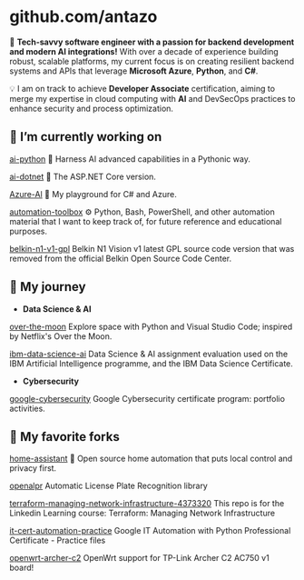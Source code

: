 <!--# Hi there 👋-->
# github.com/antazo

🚀 **Tech-savvy software engineer with a passion for backend development and modern AI integrations!** With over a decade of experience building robust, scalable platforms, my current focus is on creating resilient backend systems and APIs that leverage **Microsoft Azure**, **Python**, and **C#**.

💡 I am on track to achieve **Developer Associate** certification, aiming to merge my expertise in cloud computing with **AI** and DevSecOps practices to enhance security and process optimization.

## 🔭 I’m currently working on

[ai-python](https://github.com/antazo/ai-python?tab=readme-ov-file#ai-with-python-azure-ai)
🐍 Harness AI advanced capabilities in a Pythonic way.

[ai-dotnet](https://github.com/antazo/ai-dotnet?tab=readme-ov-file#ai-with-dotnet-azure-ai)
🤖 The ASP.NET Core version.

[Azure-Al](https://github.com/antazo/Azure-Al)
🤖 My playground for C# and Azure.

[automation-toolbox](https://github.com/antazo/automation-toolbox?tab=readme-ov-file#automation-toolbox)
⚙️ Python, Bash, PowerShell, and other automation material that I want to keep track of, for future reference and educational purposes.

[belkin-n1-v1-gpl](https://github.com/antazo/belkin-n1-v1-gpl)
Belkin N1 Vision v1 latest GPL source code version that was removed from the official Belkin Open Source Code Center.

## 🌱 My journey

- **Data Science & AI**

[over-the-moon](https://github.com/antazo/over-the-moon?tab=readme-ov-file#over-the-moon)
Explore space with Python and Visual Studio Code; inspired by Netflix's Over the Moon.

[ibm-data-science-ai](https://github.com/antazo/ibm-data-science-ai)
Data Science & AI assignment evaluation used on the IBM Artificial Intelligence programme, and the IBM Data Science Certificate.

- **Cybersecurity**

[google-cybersecurity](https://github.com/antazo/google-cybersecurity)
Google Cybersecurity certificate program: portfolio activities.

## 👯 My favorite forks

[home-assistant](https://github.com/antazo/home-assistant)
🏡 Open source home automation that puts local control and privacy first.

[openalpr](https://github.com/antazo/openalpr)
Automatic License Plate Recognition library

[terraform-managing-network-infrastructure-4373320](https://github.com/antazo/terraform-managing-network-infrastructure-4373320)
This repo is for the Linkedin Learning course: Terraform: Managing Network Infrastructure

[it-cert-automation-practice](https://github.com/antazo/it-cert-automation-practice)
Google IT Automation with Python Professional Certificate - Practice files

[openwrt-archer-c2](https://github.com/antazo/openwrt-archer-c2)
OpenWrt support for TP-Link Archer C2 AC750 v1 board!

<!--
**antazo/antazo** is a ✨ _special_ ✨ repository because its `README.md` (this file) appears on your GitHub profile.

Here are some ideas to get you started:

- 🔭 I’m currently working on ...
- 🌱 I’m currently learning ...
- 👯 I’m looking to collaborate on ...
- 🤔 I’m looking for help with ...
- 💬 Ask me about ...
- 📫 How to reach me: ...
- 😄 Pronouns: ...
- ⚡ Fun fact: ...
-->
